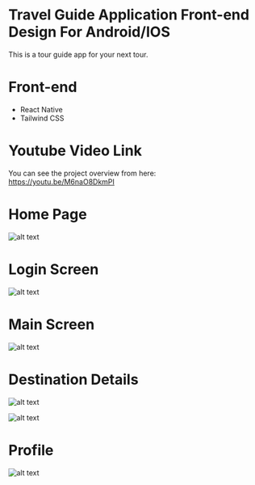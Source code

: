 
# Travel Guide Application Front-end Design For Android/IOS

This is a tour guide app for your next tour.

# Front-end

* React Native
* Tailwind CSS


# Youtube Video Link

You can see the project overview from 
here: https://youtu.be/M6naO8DkmPI

# Home Page

![alt text](https://github.com/hasibulhasannirob/Travel-The-World/blob/main/Screenshots/home.jpg?raw=true)

# Login Screen
![alt text](https://github.com/hasibulhasannirob/Travel-The-World/blob/main/Screenshots/login.jpg?raw=true)

# Main Screen
![alt text](https://github.com/hasibulhasannirob/Travel-The-World/blob/main/Screenshots/all%20cards.jpg?raw=true)


# Destination Details

![alt text](https://github.com/hasibulhasannirob/Travel-The-World/blob/main/Screenshots/cards%20view%201.jpg?raw=true)

![alt text](https://github.com/hasibulhasannirob/Travel-The-World/blob/main/Screenshots/cards%20view%202.jpg?raw=true)



# Profile
![alt text](https://github.com/hasibulhasannirob/Travel-The-World/blob/main/Screenshots/profile.jpg?raw=true)
